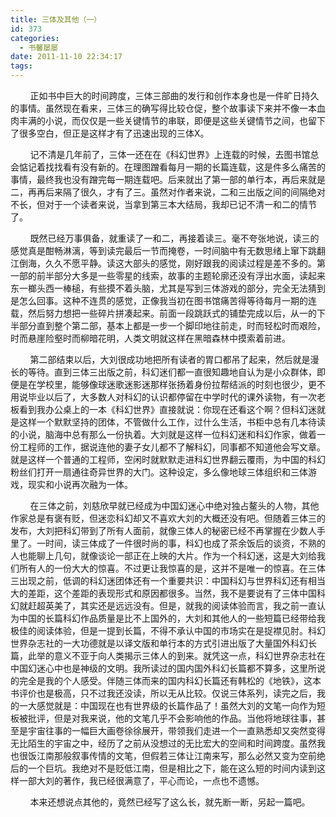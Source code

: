 ```yaml
---
title: 三体及其他（一）
id: 373
categories:
  - 书馨屡屡
date: 2011-11-10 22:34:17
tags:
---
```


&nbsp;&nbsp;&nbsp;&nbsp;&nbsp;&nbsp;&nbsp;&nbsp;正如书中巨大的时间跨度，三体三部曲的发行和创作本身也是一件旷日持久的事情。虽然现在看来，三体三的确写得比较仓促，整个故事读下来并不像一本血肉丰满的小说，而仅仅是一些关键情节的串联，即便是这些关键情节之间，也留下了很多空白，但正是这样才有了迅速出现的三体X。

&nbsp;&nbsp;&nbsp;&nbsp;&nbsp;&nbsp;&nbsp;&nbsp;记不清是几年前了，三体一还在在《科幻世界》上连载的时候，去图书馆总会惦记着找找看有没有新的。在理图蹭看每月一期的长篇连载，这是件多么痛苦的事情，最终我也没有蹭完每一期连载吧。后来就出了第一部的单行本，再后来就是二，再再后来隔了很久，才有了三。虽然对作者来说，二和三出版之间的间隔绝对不长，但对于一个读者来说，当拿到第三本大结局，我却已记不清一和二的情节了。

&nbsp;&nbsp;&nbsp;&nbsp;&nbsp;&nbsp;&nbsp;&nbsp;既然已经万事俱备，就重读了一和二，再接着读三。毫不夸张地说，读三的感觉真是酣畅淋漓，等到读完最后一节而掩卷，一时间脑中有无数思绪上窜下跳翻江倒海，久久不愿平静。读这大部头的感觉，刚好跟我的阅读过程是差不多的。第一部的前半部分大多是一些零星的线索，故事的主题轮廓还没有浮出水面，读起来东一榔头西一棒槌，有些摸不着头脑，尤其是写到三体游戏的部分，完全无法猜到是怎么回事。这种不连贯的感觉，正像我当初在图书馆痛苦得等待每月一期的连载，然后努力想把一些碎片拼凑起来。前面一段跳跃式的铺垫完成以后，从一的下半部分直到整个第二部，基本上都是一步一个脚印地往前走，时而轻松时而艰险，时而悬崖险壑时而柳暗花明，人类文明就这样在黑暗森林中摸索着前进。

&nbsp;&nbsp;&nbsp;&nbsp;&nbsp;&nbsp;&nbsp;&nbsp;第二部结束以后，大刘很成功地把所有读者的胃口都吊了起来，然后就是漫长的等待。直到三体三出版之前，科幻迷们都一直很知趣地自认为是小众群体，即便是在学校里，能够像球迷歌迷影迷那样张扬着身份拉帮结派的时刻也很少，更不用说毕业以后了，大多数人对科幻的认识都停留在中学时代的课外读物，有一次老板看到我办公桌上的一本《科幻世界》直接就说：你现在还看这个啊？但科幻迷就是这样一个默默坚持的团体，不管做什么工作，过什么生活，书柜中总有几本待读的小说，脑海中总有那么一份执着。大刘就是这样一位科幻迷和科幻作家，做着一份工程师的工作，据说连他的妻子女儿都不了解科幻，同事都不知道他会写文章。就是这样一个普通的工程师，空闲时就默默走进科幻世界翻云覆雨，为中国的科幻粉丝们打开一扇通往奇异世界的大门。这种设定，多么像地球三体组织和三体游戏，现实和小说再次融为一体。

&nbsp;&nbsp;&nbsp;&nbsp;&nbsp;&nbsp;&nbsp;&nbsp;在三体之前，刘慈欣早就已经成为中国幻迷心中绝对独占鳌头的人物，其他作家总是有褒有贬，但迷恋科幻却又不喜欢大刘的大概还没有吧。但随着三体三的发布，大刘把科幻带到了所有人面前，就像三体人的秘密已经不再掌握在少数人手里了。一时间，读三体成了一件很时尚的事，科幻也成了茶余饭后的谈资，不熟的人也能聊上几句，就像谈论一部正在上映的大片。作为一个科幻迷，这是大刘给我们所有人的一份大大的惊喜。不过更让我惊喜的是，这并不是唯一的惊喜。在三体三出现之前，低调的科幻迷团体还有一个重要共识：中国科幻与世界科幻还有相当大的差距，这个差距的表现形式和原因都很多。当然，我不是要说有了三体中国科幻就赶超英美了，其实还是远远没有。但是，就我的阅读体验而言，我之前一直认为中国的长篇科幻作品质量是比不上国外的，大刘和其他人的一些短篇已经带给我极佳的阅读体验，但是一提到长篇，不得不承认中国的市场实在是捉襟见肘。科幻世界杂志社的一大功德就是以译文版和单行本的方式引进出版了大量国外科幻长篇，此举的意义不亚于向人类揭示三体人的到来。就凭这一点，科幻世界杂志社在中国幻迷心中也是神级的文明。我所读过的国内国外科幻长篇都不算多，这里所说的完全是我的个人感受。伴随三体而来的国内科幻长篇还有韩松的《地铁》，这本书评价也是极高，只不过我还没读，所以无从比较。仅说三体系列，读完之后，我的一大感觉就是：中国现在也有世界级的长篇作品了！虽然大刘的文笔一向作为短板被批评，但是对我来说，他的文笔几乎不会影响他的作品。当他将地球往事，甚至是宇宙往事的一幅巨大画卷徐徐展开，带领我们走进一个一直熟悉却又突然变得无比陌生的宇宙之中，经历了之前从没想过的无比宏大的空间和时间跨度。虽然我也很饭江南那般叙事传情的文笔，但假若三体让江南来写，那么必然又变为空前绝后的一个巨坑。我绝对不是贬低江南，但是相比之下，能在这么短的时间内读到这样一部大刘的著作，我已经很满意了，平心而论，一点也不遗憾。

&nbsp;&nbsp;&nbsp;&nbsp;&nbsp;&nbsp;&nbsp;&nbsp;本来还想说点其他的，竟然已经写了这么长，就先断一断，另起一篇吧。
